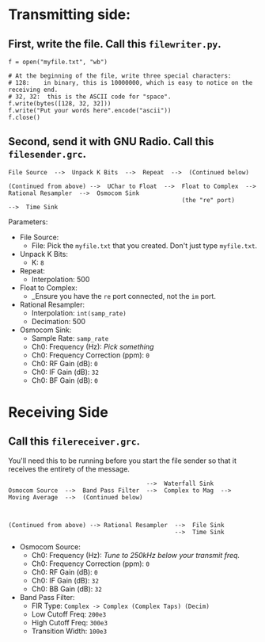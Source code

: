 # Transmitting side:

## First, write the file. Call this `filewriter.py`.

```python3
f = open("myfile.txt", "wb")

# At the beginning of the file, write three special characters:
# 128:    in binary, this is 10000000, which is easy to notice on the receiving end.
# 32, 32:  this is the ASCII code for "space".
f.write(bytes([128, 32, 32]))
f.write("Put your words here".encode("ascii"))
f.close()
```

## Second, send it with GNU Radio. Call this `filesender.grc`.

```
File Source  -->  Unpack K Bits  -->  Repeat  -->  (Continued below)

(Continued from above) -->  UChar to Float  -->  Float to Complex  -->  Rational Resampler  -->  Osmocom Sink
                                                 (the "re" port)                            -->  Time Sink

```

Parameters:

- File Source:
  - File: Pick the `myfile.txt` that you created. Don't just type `myfile.txt`.
- Unpack K Bits:
  - K: `8`
- Repeat:
  - Interpolation: 500
- Float to Complex:
  - _Ensure you have the `re` port connected, not the `im` port.
- Rational Resampler:
  - Interpolation: `int(samp_rate)`
  - Decimation: 500
- Osmocom Sink:
  - Sample Rate: `samp_rate`
  - Ch0: Frequency (Hz): _Pick something_
  - Ch0: Frequency Correction (ppm): `0`
  - Ch0: RF Gain (dB): `0`
  - Ch0: IF Gain (dB): `32`
  - Ch0: BF Gain (dB): `0`


# Receiving Side

## Call this `filereceiver.grc`.

You'll need this to be running before you start the file sender so that it receives the entirety of the message.

```
                                       -->  Waterfall Sink
Osmocom Source  -->  Band Pass Filter  -->  Complex to Mag  -->  Moving Average  -->  (Continued below)

                      
                      
(Continued from above) --> Rational Resampler  -->  File Sink
                                               -->  Time Sink
```


- Osmocom Source:
  - Ch0: Frequency (Hz): _Tune to 250kHz below your transmit freq._
  - Ch0: Frequency Correction (ppm): `0`
  - Ch0: RF Gain (dB): `0`
  - Ch0: IF Gain (dB): `32`
  - Ch0: BB Gain (dB): `32`
- Band Pass Filter:
  - FIR Type: `Complex -> Complex (Complex Taps) (Decim)`
  - Low Cutoff Freq: `200e3`
  - High Cutoff Freq: `300e3`
  - Transition Width: `100e3`
